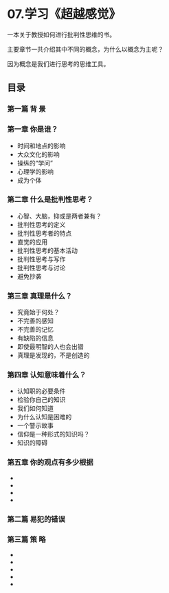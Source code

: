 # 07.学习《超越感觉》

一本关于教授如何进行批判性思维的书。

主要章节一共介绍其中不同的概念，为什么以概念为主呢？

因为概念是我们进行思考的思维工具。

## 目录

### 第一篇 背      景

### 第一章 你是谁？

- 时间和地点的影响
- 大众文化的影响
- 操纵的“学问”
- 心理学的影响
- 成为个体

### 第二章 什么是批判性思考？

- 心智、大脑，抑或是两者兼有？
- 批判性思考的定义
- 批判性思考者的特点
- 直觉的应用
- 批判性思考的基本活动
- 批判性思考与写作
- 批判性思考与讨论
- 避免抄袭

### 第三章 真理是什么？

- 究竟始于何处？
- 不完善的感知
- 不完善的记忆
- 有缺陷的信息
- 即使最明智的人也会出错
- 真理是发现的，不是创造的

### 第四章 认知意味着什么？
- 认知职的必要条件
- 检验你自己的知识
- 我们如何知道
- 为什么认知是困难的
- 一个警示故事
- 信仰是一种形式的知识吗？
- 知识的障碍

### 第五章 你的观点有多少根据

- 
- 
-
- 
 
### 第二篇 易犯的错误

### 第三篇 策      略

- 
- 
- 
- 
- 
